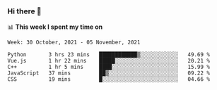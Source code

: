 ### Hi there 👋

📊 __This week I spent my time on__
<!--START_SECTION:waka-->
```text
Week: 30 October, 2021 - 05 November, 2021

Python       3 hrs 23 mins   ████████████▒░░░░░░░░░░░░   49.69 % 
Vue.js       1 hr 22 mins    █████░░░░░░░░░░░░░░░░░░░░   20.21 % 
C++          1 hr 5 mins     ████░░░░░░░░░░░░░░░░░░░░░   15.99 % 
JavaScript   37 mins         ██▒░░░░░░░░░░░░░░░░░░░░░░   09.22 % 
CSS          19 mins         █░░░░░░░░░░░░░░░░░░░░░░░░   04.66 % 
```
<!--END_SECTION:waka-->
<!--
**SREEHARI-M-S/SREEHARI-M-S** is a ✨ _special_ ✨ repository because its `README.md` (this file) appears on your GitHub profile.

Here are some ideas to get you started:

- 🔭 I’m currently working on ...
- 🌱 I’m currently learning ...
- 👯 I’m looking to collaborate on ...
- 🤔 I’m looking for help with ...
- 💬 Ask me about ...
- 📫 How to reach me: ...
- 😄 Pronouns: ...
- ⚡ Fun fact: ...
-->
